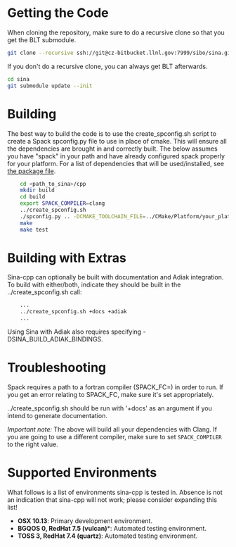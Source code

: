# Getting the Code
When cloning the repository, make sure to do a recursive clone so that you get
the BLT submodule.

```bash
git clone --recursive ssh://git@cz-bitbucket.llnl.gov:7999/sibo/sina.git
```

If you don't do a recursive clone, you can always get BLT afterwards.

```bash
cd sina
git submodule update --init
```

# Building

The best way to build the code is to use the create\_spconfig.sh script to
create a Spack spconfig.py file to use in place of cmake. This will
ensure all the dependencies are brought in and correctly built. The below
assumes you have "spack" in your path and have already configured spack
properly for your platform. For a list of dependencies that will be
used/installed, see [the package file](package.py).

```bash
    cd <path_to_sina>/cpp 
    mkdir build
    cd build
    export SPACK_COMPILER=clang
    ../create_spconfig.sh
    ./spconfig.py .. -DCMAKE_TOOLCHAIN_FILE=../CMake/Platform/your_platform_file.cmake
    make
    make test
```

# Building with Extras

Sina-cpp can optionally be built with documentation and Adiak integration. To build
with either/both, indicate they should be built in the ../create_spconfig.sh call:

```bash
    ...
    ../create_spconfig.sh +docs +adiak
    ...
```

Using Sina with Adiak also requires specifying -DSINA_BUILD_ADIAK_BINDINGS.


# Troubleshooting

Spack requires a path to a fortran compiler (SPACK_FC=<path>) in order to run. If you get an error relating to SPACK_FC, make sure it's set appropriately.

../create_spconfig.sh should be run with '+docs' as an argument if you intend to generate documentation.


*Important note:*
The above will build all your dependencies with Clang. If you are going to
use a different compiler, make sure to set `SPACK_COMPILER` to the right
value.


# Supported Environments

What follows is a list of environments sina-cpp is tested in.
Absence is not an indication that sina-cpp will not work;
please consider expanding this list!

- **OSX 10.13**: Primary development environment.
- **BGQOS 0, RedHat 7.5 (vulcan)***: Automated testing environment.
- **TOSS 3, RedHat 7.4 (quartz)**: Automated testing environment.
